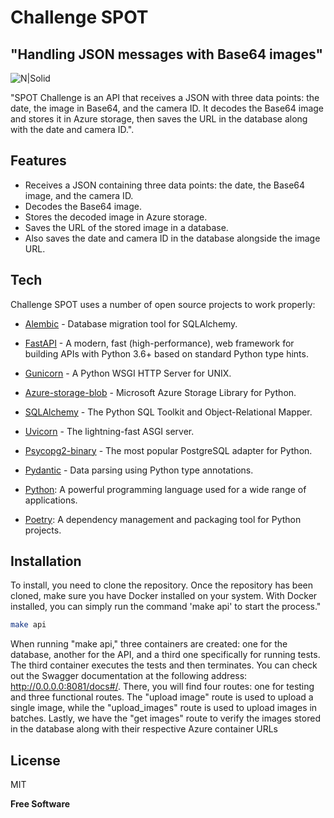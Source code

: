# Challenge SPOT
## "Handling JSON messages with Base64 images"

![N|Solid](https://blog.pronus.io/images/python/fastapi_logo.svg)

"SPOT Challenge is an API that receives a JSON with three data points: the date, the image in Base64, and the camera ID. It decodes the Base64 image and stores it in Azure storage, then saves the URL in the database along with the date and camera ID.".


## Features

- Receives a JSON containing three data points: the date, the Base64 image, and the camera ID.
- Decodes the Base64 image.
- Stores the decoded image in Azure storage.
- Saves the URL of the stored image in a database.
- Also saves the date and camera ID in the database alongside the image URL.

## Tech

Challenge SPOT uses a number of open source projects to work properly:

- [Alembic] - Database migration tool for SQLAlchemy.

- [FastAPI] - A modern, fast (high-performance), web framework for building APIs with Python 3.6+ based on standard Python type hints.

- [Gunicorn] - A Python WSGI HTTP Server for UNIX.

- [Azure-storage-blob] - Microsoft Azure Storage Library for Python.

- [SQLAlchemy] - The Python SQL Toolkit and Object-Relational Mapper.

- [Uvicorn] - The lightning-fast ASGI server.

- [Psycopg2-binary] - The most popular PostgreSQL adapter for Python.

- [Pydantic] - Data parsing using Python type annotations.

- [Python]: A powerful programming language used for a wide range of applications.

- [Poetry]: A dependency management and packaging tool for Python projects.

## Installation

To install, you need to clone the repository. Once the repository has been cloned, make sure you have Docker installed on your system. With Docker installed, you can simply run the command 'make api' to start the process."

```sh
make api
```

When running "make api," three containers are created: one for the database, another for the API, and a third one specifically for running tests. The third container executes the tests and then terminates. You can check out the Swagger documentation at the following address: http://0.0.0.0:8081/docs#/. There, you will find four routes: one for testing and three functional routes. The "upload image" route is used to upload a single image, while the "upload_images" route is used to upload images in batches. Lastly, we have the "get images" route to verify the images stored in the database along with their respective Azure container URLs
## License

MIT

**Free Software**

[//]: # ()
[Alembic]:<https://alembic.sqlalchemy.org/en/latest/>
[FastAPI]:<https://fastapi.tiangolo.com/>
[Gunicorn]:<https://gunicorn.org/>
[Azure-storage-blob]:<https://azuresdkdocs.blob.core.windows.net/$web/javascript/azure-storage-blob/12.0.0-preview.5/index.html#:~:text=Azure%20Blob%20storage%20is%20Microsoft's,as%20text%20or%20binary%20data.>
[SQLAlchemy]:<https://www.sqlalchemy.org/>
[Uvicorn]:<https://www.uvicorn.org/>

[Psycopg2-binary]:<https://pypi.org/project/psycopg2-binary/>

[Pydantic]:<https://docs.pydantic.dev/latest/>
[Python]:<https://www.python.org/>
[Poetry]:<https://python-poetry.org/>
  